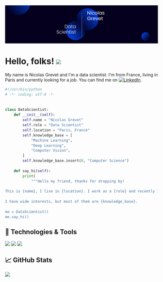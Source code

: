[![Header](https://github.com/nicogrvt/nicogrvt/blob/main/Nicolas%20Grevet.png "Header")][1]

# Hello, folks! <img src="https://raw.githubusercontent.com/MartinHeinz/MartinHeinz/master/wave.gif" width="30px">

My name is Nicolas Grevet and I'm a data scientist. I'm from France, living in Paris and currently looking for a job. You can find me on [![LinkedIn][1.1]][1].

```python
#!/usr/bin/python
# -*- coding: utf-8 -*-


class DataScientist:
    def __init__(self):
        self.name = "Nicolas Grevet"
        self.role = "Data Scientist"
        self.location = "Paris, France"
        self.knowledge_base = [
            "Machine Learning",
            "Deep Learning",
            "Computer Vision",
        ]
        self.knowledge_base.insert(0, "Computer Science")

    def say_hi(self):
        print(
            """Hello my friend, thanks for dropping by!

This is {name}, I live in {location}. I work as a {role} and recently I am focusing on {focus} for my personal growth.

I have wide interests, but most of them are {knowledge_base}.

me = DataScientist()
me.say_hi()

```


## 🔧 Technologies & Tools
![](https://img.shields.io/badge/Code-Python-informational?style=flat&logo=Python&logoColor=white&color=5F89D1)
![](https://img.shields.io/badge/Viz-Plotly-informational?style=flat&logo=Plotly&logoColor=white&color=5F89D1)
![](https://img.shields.io/badge/Editor-VS_Code-informational?style=flat&logo=visual-studio-code&logoColor=white&color=5F89D1)

## &#x1f4c8; GitHub Stats
<img align="center" src="https://github-readme-stats.vercel.app/api/top-langs/?username=nicogrvt&theme=tokyonight" />


<!-- Icons -->
[1.1]: https://raw.githubusercontent.com/MartinHeinz/MartinHeinz/master/linkedin-3-16.png (LinkedIn)

<!-- Links to your social media accounts -->
[1]: https://www.linkedin.com/in/ngrevet/

<!--
**nicogrvt/nicogrvt** is a ✨ _special_ ✨ repository because its `README.md` (this file) appears on your GitHub profile.

Here are some ideas to get you started:

- 🔭 I’m currently working on ...
- 🌱 I’m currently learning ...
- 👯 I’m looking to collaborate on ...
- 🤔 I’m looking for help with ...
- 💬 Ask me about ...
- 📫 How to reach me: ...
- 😄 Pronouns: ...
- ⚡ Fun fact: ...
-->
